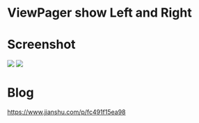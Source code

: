 # ViewPager show Left and Right


# Screenshot
![](https://media.giphy.com/media/Qu2M92z7jCDlccYM9P/giphy.gif)
![](https://media.giphy.com/media/QVyK6EoPmEZhCfqHqA/giphy.gif)
# Blog
https://www.jianshu.com/p/fc491f15ea98